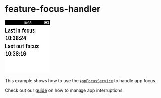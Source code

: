 # feature-focus-handler

![screenshot](feature-focus-handler-screenshot.png)

This example shows how to use the [`AppFocusService`](https://developer.getpebble.com/docs/c/group___app_focus_service.html) to handle app focus.

Check out our [guide](https://developer.getpebble.com/guides/pebble-apps/app-events/app-interruptions/) on how to manage app interruptions.
